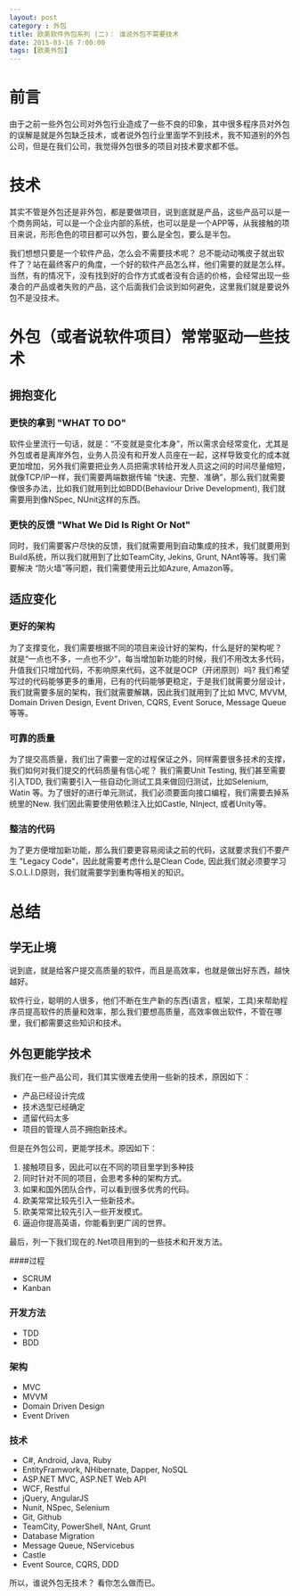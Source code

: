 ```yaml
---
layout: post
category : 外包
title: 欧美软件外包系列 (二)： 谁说外包不需要技术
date: 2015-03-16 7:00:00
tags: [欧美外包]
---
```



# 前言
由于之前一些外包公司对外包行业造成了一些不良的印象，其中很多程序员对外包的误解是就是外包缺乏技术，或者说外包行业里面学不到技术，我不知道别的外包公司，但是在我们公司，我觉得外包很多的项目对技术要求都不低。

# 技术

其实不管是外包还是非外包，都是要做项目，说到底就是产品，这些产品可以是一个商务网站，可以是一个企业内部的系统，也可以是是一个APP等，从我接触的项目来说，形形色色的项目都可以外包，要么是全包，要么是半包。

我们想想只要是一个软件产品，怎么会不需要技术呢？ 总不能动动嘴皮子就出软件了？站在最终客户的角度，一个好的软件产品怎么样，他们需要的就是怎么样。当然，有的情况下，没有找到好的合作方式或者没有合适的价格，会经常出现一些凑合的产品或者失败的产品，这个后面我们会谈到如何避免，这里我们就是要说外包不是没技术。

# 外包（或者说软件项目）常常驱动一些技术

## 拥抱变化

### 更快的拿到 "WHAT TO DO"
软件业里流行一句话，就是：“不变就是变化本身”，所以需求会经常变化，尤其是外包或者是离岸外包，业务人员没有和开发人员座在一起，这样导致变化的成本就更加增加，另外我们需要把业务人员把需求转给开发人员这之间的时间尽量缩短，就像TCP/IP一样，我们需要两端数据传输 “快速、完整、准确”，那么我们就需要像很多办法，比如我们就用到比如BDD(Behaviour Drive Development), 我们就需要用到像NSpec, NUnit这样的东西。

### 更快的反馈 "What We Did Is Right Or Not"
同时，我们需要客户尽快的反馈，我们就需要用到自动集成的技术，我们就要用到Build系统，所以我们就用到了比如TeamCity, Jekins, Grunt, NAnt等等。我们需要解决 “防火墙”等问题，我们需要使用云比如Azure, Amazon等。


## 适应变化

### 更好的架构

为了支撑变化，我们需要根据不同的项目来设计好的架构，什么是好的架构呢？ 就是“一点也不多，一点也不少”，每当增加新功能的时候，我们不用改太多代码，升值我们只增加代码，不影响原来代码，这不就是OCP（开闭原则）吗? 我们希望写过的代码能够更多的重用，已有的代码能够更稳定，于是我们就需要分层设计，我们就需要多层的架构，我们就需要解耦，因此我们就用到了比如 MVC, MVVM, Domain Driven Design, Event Driven, CQRS, Event Soruce, Message Queue等等。

### 可靠的质量
为了提交高质量，我们出了需要一定的过程保证之外，同样需要很多技术的支撑，我们如何对我们提交的代码质量有信心呢？
我们需要Unit Testing, 我们甚至需要引入TDD, 我们需要引入一些自动化测试工具来做回归测试，比如Selenium, Watin 等。为了很好的进行单元测试，我们必须要面向接口编程，我们需要去掉系统里的New. 我们因此需要使用依赖注入比如Castle, NInject, 或者Unity等。

### 整洁的代码

为了更方便增加新功能，那么我们要更容易阅读之前的代码，这就要求我们不要产生 "Legacy Code"，因此就需要考虑什么是Clean Code, 因此我们就必须要学习S.O.L.I.D原则，我们就需要学到重构等相关的知识。

# 总结

## 学无止境
说到底，就是给客户提交高质量的软件，而且是高效率，也就是做出好东西，越快越好。

软件行业，聪明的人很多，他们不断在生产新的东西(语言，框架，工具)来帮助程序员提高软件的质量和效率，那么我们要想高质量，高效率做出软件，不管在哪里，我们都需要这些知识和技术。

## 外包更能学技术
我们在一些产品公司，我们其实很难去使用一些新的技术，原因如下：

* 产品已经设计完成
* 技术选型已经确定
* 遗留代码太多
* 项目的管理人员不拥抱新技术。

但是在外包公司，更能学技术。原因如下：

1. 接触项目多，因此可以在不同的项目里学到多种技
2. 同时针对不同的项目，会思考多种的架构方式。
3. 如果和国外团队合作，可以看到很多优秀的代码。
4. 欧美常常比较先引入一些新技术。
5. 欧美常常比较先引入一些开发模式。
6. 逼迫你提高英语，你能看到更广阔的世界。


最后，列一下我们现在的.Net项目用到的一些技术和开发方法。

####过程
* SCRUM
* Kanban

### 开发方法
* TDD
* BDD

### 架构
* MVC
* MVVM
* Domain Driven Design
* Event Driven

### 技术
* C#, Android, Java, Ruby
* EntityFramwork, NHibernate, Dapper, NoSQL
* ASP.NET MVC, ASP.NET Web API
* WCF, Restful
* jQuery, AngularJS
* Nunit, NSpec, Selenium
* Git, Github
* TeamCity, PowerShell, NAnt, Grunt
* Database Migration
* Message Queue, NServicebus
* Castle
* Event Source, CQRS, DDD

所以，谁说外包无技术？ 看你怎么做而已。


